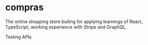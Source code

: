 # compras
The online shopping store builing for applying learnings of React, TypeScript, working experience with Stripe and GraphQL. 


Testing APIs
